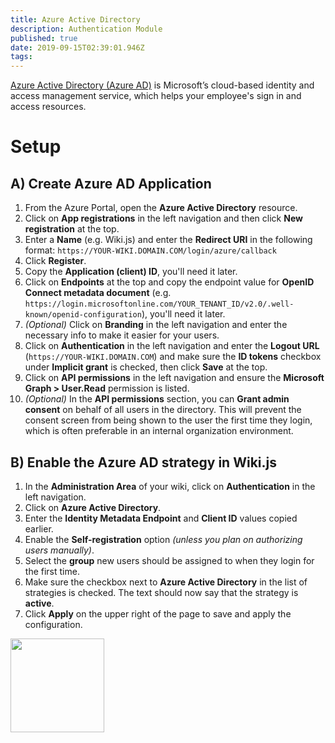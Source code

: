 ```yaml
---
title: Azure Active Directory
description: Authentication Module
published: true
date: 2019-09-15T02:39:01.946Z
tags: 
---
```


[Azure Active Directory (Azure AD)](](https://azure.microsoft.com/en-ca/services/active-directory/)) is Microsoft’s cloud-based identity and access management service, which helps your employee's sign in and access resources.

# Setup

## A) Create Azure AD Application

1. From the Azure Portal, open the **Azure Active Directory** resource.
1. Click on **App registrations** in the left navigation and then click **New registration** at the top.
1. Enter a **Name** (e.g. Wiki.js) and enter the **Redirect URI** in the following format: `https://YOUR-WIKI.DOMAIN.COM/login/azure/callback`
1. Click **Register**.
1. Copy the **Application (client) ID**, you'll need it later.
1. Click on **Endpoints** at the top and copy the endpoint value for **OpenID Connect metadata document** (e.g. `https://login.microsoftonline.com/YOUR_TENANT_ID/v2.0/.well-known/openid-configuration`), you'll need it later.
1. *(Optional)* Click on **Branding** in the left navigation and enter the necessary info to make it easier for your users.
1. Click on **Authentication** in the left navigation and enter the **Logout URL** (`https://YOUR-WIKI.DOMAIN.COM`) and make sure the **ID tokens** checkbox under **Implicit grant** is checked, then click **Save** at the top.
1. Click on **API permissions** in the left navigation and ensure the **Microsoft Graph > User.Read** permission is listed.
1. *(Optional)* In the **API permissions** section, you can **Grant admin consent** on behalf of all users in the directory. This will prevent the consent screen from being shown to the user the first time they login, which is often preferable in an internal organization environment.

## B) Enable the Azure AD strategy in Wiki.js

1. In the **Administration Area** of your wiki, click on **Authentication** in the left navigation.
1. Click on **Azure Active Directory**.
1. Enter the **Identity Metadata Endpoint** and **Client ID** values copied earlier.
1. Enable the **Self-registration** option *(unless you plan on authorizing users manually)*.
1. Select the **group** new users should be assigned to when they login for the first time.
1. Make sure the checkbox next to **Azure Active Directory** in the list of strategies is checked. The text should now say that the strategy is **active**.
1. Click **Apply** on the upper right of the page to save and apply the configuration.

<img src="https://static.requarks.io/logo/azure.svg" class="align-abstopright" style="width:150px;" />
  
